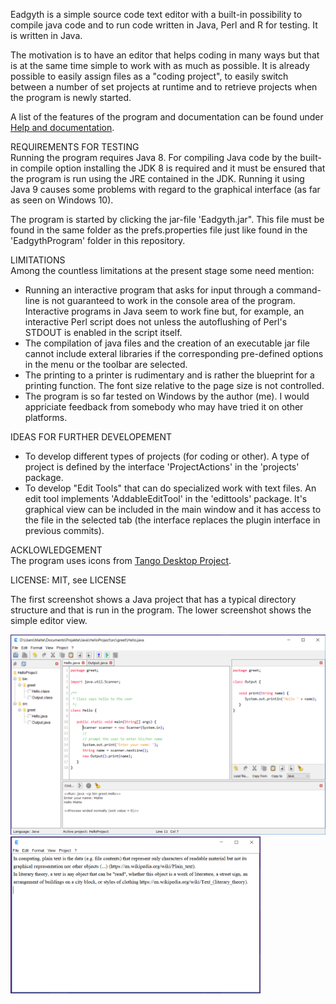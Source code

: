 <p>Eadgyth is a simple source code text editor with a built-in possibility to compile java
code and to run code written in Java, Perl and R for testing. It is written in Java.
<p>
The motivation is to have an editor that helps coding in many ways but that is at the same
time simple to work with as much as possible. It is already possible to easily assign files
as a "coding project", to easily switch between a number of set projects at runtime and to
retrieve projects when the program is newly started.
<p>
A list of the features of the program and documentation can be found under
<a href="https://eadgyth.github.io/Programming-Editor/">Help and documentation</a>.
<p>
REQUIREMENTS FOR TESTING<br>
Running the program requires Java 8. For compiling Java code by the built-in compile option
installing the JDK 8 is required and it must be ensured that the program is run using the JRE
contained in the JDK. Running it using Java 9 causes some problems with regard to the graphical
interface (as far as seen on Windows 10).
<p>
The program is started by clicking the jar-file 'Eadgyth.jar". This file must be found in the
same folder as the prefs.properties file just like found in the 'EadgythProgram' folder in this
repository.
<p>
LIMITATIONS<br>
Among the countless limitations at the present stage some need mention:
<ul>
<li>Running an interactive program that asks for input through a command-line is not guaranteed
    to work in the console area of the program. Interactive programs in Java seem to work fine but,
    for example, an interactive Perl script does not unless the autoflushing of Perl's STDOUT is
    enabled in the script itself.</li>
<li>The compilation of java files and the creation of an executable jar file cannot include
    exteral libraries if the corresponding pre-defined options in the menu or the toolbar are
    selected.</li>
<li>The printing to a printer is rudimentary and is rather the blueprint for a printing function.
    The font size relative to the page size is not controlled.</li>
<li>The program is so far tested on Windows by the author (me). I would appriciate feedback from
    somebody who may have tried it on other platforms.</li>
</ul>
<p>
IDEAS FOR FURTHER DEVELOPEMENT<br>
<ul>
<li>To develop different types of projects (for coding or other). A type of project is defined by
   the interface 'ProjectActions' in the 'projects' package.</li>
<li>To develop "Edit Tools" that can do specialized work with text files. An edit tool implements
   'AddableEditTool' in the 'edittools' package. It's graphical view can be included in the main 
   window and it has access to the file in the selected tab (the interface replaces the plugin
   interface in previous commits).</li>
</ul>
<p>
ACKLOWLEDGEMENT<br>
The program uses icons from
<a href="https://github.com/Distrotech/tango-icon-theme">Tango Desktop Project</a>.
<p>
LICENSE: MIT, see LICENSE<br>
<p>
<p>
The first screenshot shows a Java project that has a typical directory structure and that is
run in the program. The lower screenshot shows the simple editor view.
<p>
<img src="docs/images/Windows10SystemLAF.png" width="600"/>
<img src="docs/images/SimpleEditorView.png" width="400"/>
<br>
<p>
